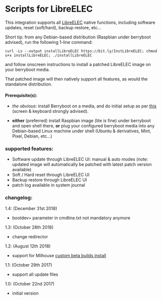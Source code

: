 # Scripts for LibreELEC

This integration supports all [LibreELEC](https://libreelec.tv/) native functions, including software updates, reset (soft/hard), backup restore, etc...


Short tip: from any Debian-based distribution (Raspbian under berryboot advised), run the following 1-line command:
```
curl -Ls --output installLibreELEC https://bit.ly/InstLibreELEC; chmod u+x installLibreELEC; ./installLibreELEC
```
and follow onscreen instructions to install a patched LibreELEC image on your berryboot media.

That patched image will then natively support all features, as would the standalone distribution.



#### Prerequisite(s):
- *the obvious:* install Berryboot on a media, and do initial setup as per [this](http://www.berryterminal.com/doku.php/berryboot) (screen & keyboard strongly advised).

- **either** (preferred) install Raspbian image (lite is fine) under berryboot and open shell there, **or** plug your configured berryboot media into any Debian-based Linux machine under shell (Ubuntu & derivatives, Mint, Pixel, Debian, etc...)


### supported features:
- Software update through LibreELEC UI: manual & auto modes (note: updated image will automatically be patched with latest patch version available)
- Soft / Hard reset through LibreELEC UI
- Backup restore through LibreELEC UI
- patch log available in system journal



### changelog:
1.4:  (December 31st 2018)
- bootdev= parameter in cmdline.txt not mandatory anymore

1.3:  (October 28th 2018)
- change redirector

1.2:  (August 12th 2018)
- support for Milhouse [custom beta builds install](https://forum.kodi.tv/showthread.php?tid=298461)

1.1:  (October 29th 2017)
- support all update files

1.0:  (October 22nd 2017)
- initial version
